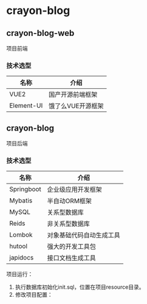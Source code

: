 # crayon-blog

## crayon-blog-web

项目前端

### 技术选型

| 名称       | 介绍              |
| ---------- | ----------------- |
| VUE2       | 国产开源前端框架  |
| Element-UI | 饿了么VUE开源框架 |



## crayon-blog

项目后端

### 技术选型

| 名称       | 介绍                     |
| ---------- | ------------------------ |
| Springboot | 企业级应用开发框架       |
| Mybatis    | 半自动ORM框架            |
| MySQL      | 关系型数据库             |
| Reids      | 非关系型数据库           |
| Lombok     | 对象基础代码自动生成工具 |
| hutool     | 强大的开发工具包         |
| japidocs   | 接口文档生成工具         |



项目运行：

1. 执行数据库初始化init.sql，位置在项目resource目录。
2. 修改项目配置：
